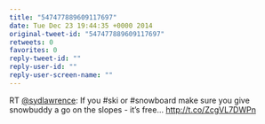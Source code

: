 ```yaml
---
title: "547477889609117697"
date: Tue Dec 23 19:44:35 +0000 2014
original-tweet-id: "547477889609117697"
retweets: 0
favorites: 0
reply-tweet-id: ""
reply-user-id: ""
reply-user-screen-name: ""
---
```

RT <a href="https://twitter.com/sydlawrence">@sydlawrence</a>: If you #ski or #snowboard make sure you give snowbuddy a go on the slopes - it’s free… http://t.co/ZcgVL7DWPn
